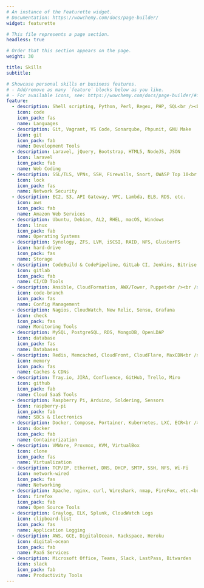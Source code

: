 ```yaml
---
# An instance of the Featurette widget.
# Documentation: https://wowchemy.com/docs/page-builder/
widget: featurette

# This file represents a page section.
headless: true

# Order that this section appears on the page.
weight: 30

title: Skills
subtitle:

# Showcase personal skills or business features.
# - Add/remove as many `feature` blocks below as you like.
# - For available icons, see: https://wowchemy.com/docs/page-builder/#icons
feature:
  - description: Shell scripting, Python, Perl, Regex, PHP, SQL<br /><br />
    icon: code
    icon_pack: fas
    name: Languages
  - description: Git, Vagrant, VS Code, Sonarqube, Phpunit, GNU Make
    icon: git
    icon_pack: fab
    name: Development Tools
  - description: Laravel, jQuery, Bootstrap, HTML5, NodeJS, JSON
    icon: laravel
    icon_pack: fab
    name: Web Coding
  - description: SSL/TLS, VPNs, SSH, Firewalls, Snort, OWASP Top 10<br /><br />
    icon: lock
    icon_pack: fas
    name: Network Security
  - description: EC2, S3, API Gateway, VPC, Lambda, ELB, RDS, etc.
    icon: aws
    icon_pack: fab
    name: Amazon Web Services
  - description: Ubuntu, Debian, AL2, RHEL, macOS, Windows
    icon: linux
    icon_pack: fab
    name: Operating Systems
  - description: Synology, ZFS, LVM, iSCSI, RAID, NFS, GlusterFS
    icon: hard-drive
    icon_pack: fas
    name: Storage
  - description: CodeBuild & CodePipeline, GitLab CI, Jenkins, Bitrise
    icon: gitlab
    icon_pack: fab
    name: CI/CD Tools
  - description: Ansible, CloudFormation, AWX/Tower, Puppet<br /><br />
    icon: code-branch
    icon_pack: fas
    name: Config Management
  - description: Nagios, CloudWatch, New Relic, Sensu, Grafana
    icon: check
    icon_pack: fas
    name: Monitoring Tools
  - description: MySQL, PostgreSQL, RDS, MongoDB, OpenLDAP
    icon: database
    icon_pack: fas
    name: Databases
  - description: Redis, Memcached, CloudFront, CloudFlare, MaxCDN<br /><br />
    icon: memory
    icon_pack: fas
    name: Caches & CDNs
  - description: Tray.io, JIRA, Confluence, GitHub, Trello, Miro
    icon: github
    icon_pack: fab
    name: Cloud SaaS Tools
  - description: Raspberry Pi, Arduino, Soldering, Sensors
    icon: raspberry-pi
    icon_pack: fab
    name: SBCs & Electronics
  - description: Docker, Compose, Portainer, Kubernetes, LXC, ECR<br /><br />
    icon: docker
    icon_pack: fab
    name: Containerization
  - description: VMWare, Proxmox, KVM, VirtualBox
    icon: clone
    icon_pack: fas
    name: Virtualization
  - description: TCP/IP, Ethernet, DNS, DHCP, SMTP, SSH, NFS, Wi-Fi
    icon: network-wired
    icon_pack: fas
    name: Networking
  - description: Apache, nginx, curl, Wireshark, nmap, FireFox, etc.<br /><br />
    icon: firefox
    icon_pack: fab
    name: Open Source Tools
  - description: Graylog, ELK, Splunk, CloudWatch Logs
    icon: clipboard-list
    icon_pack: fas
    name: Application Logging
  - description: AWS, GCE, DigitalOcean, Rackspace, Heroku
    icon: digital-ocean
    icon_pack: fab
    name: PaaS Services
  - description: Microsoft Office, Teams, Slack, LastPass, Bitwarden
    icon: slack
    icon_pack: fab
    name: Productivity Tools
---
```


